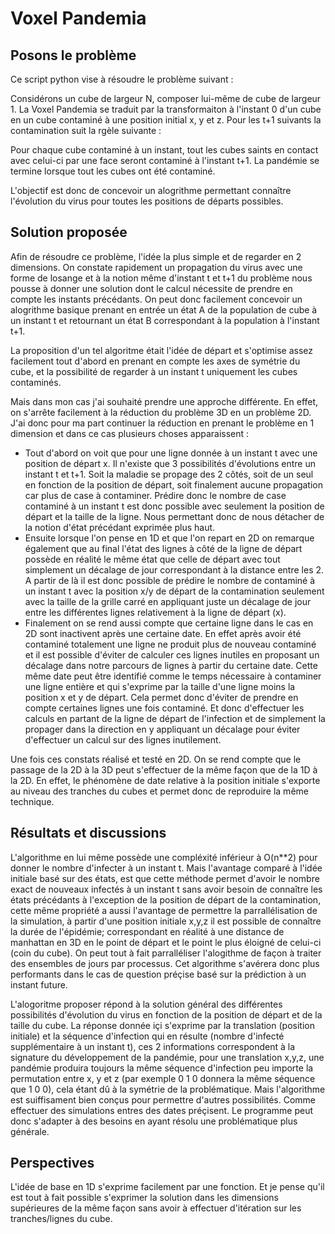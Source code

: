 # Voxel Pandemia

## Posons le problème

Ce script python vise à résoudre le problème suivant :

Considérons un cube de largeur N, composer lui-même de cube de largeur 1.
La Voxel Pandemia se traduit par la transformaiton à l'instant 0 d'un cube en un cube contaminé
à une position initial x, y et z. Pour les t+1 suivants la contamination suit la rgèle suivante :

Pour chaque cube contaminé à un instant, tout les cubes saints en contact avec celui-ci par une face seront contaminé
à l'instant t+1. La pandémie se termine lorsque tout les cubes ont été contaminé.

L'objectif est donc de concevoir un alogrithme permettant connaître l'évolution du virus pour toutes les positions de départs possibles.

## Solution proposée

Afin de résoudre ce problème, l'idée la plus simple et de regarder en 2 dimensions.
On constate rapidement un propagation du virus avec une forme de losange et à la notion même d'instant t et t+1
du problème nous pousse à donner une solution dont le calcul nécessite de prendre en compte les instants précédants.
On peut donc facilement concevoir un alogrithme basique prenant en entrée un état A de la population de cube à un instant t et retournant
un état B correspondant à la population à l'instant t+1.

La proposition d'un tel algoritme était l'idée de départ et s'optimise assez facilement tout d'abord en prenant en compte les axes de symétrie du cube, et la possibilité de regarder à un instant t uniquement les cubes contaminés.

Mais dans mon cas j'ai souhaité prendre une approche différente. En effet, on s'arrête facilement à la réduction du problème 3D en un problème 2D. J'ai donc pour ma part continuer la réduction en prenant le problème en 1 dimension et dans ce cas plusieurs choses apparaissent :

- Tout d'abord on voit que pour une ligne donnée à un instant t avec une position de départ x. Il n'existe que 3 possibilités d'évolutions entre un instant t et t+1. Soit la maladie se propage des 2 côtés, soit de un seul en fonction de la position de départ, soit finalement aucune propagation car plus de case à contaminer. Prédire donc le nombre de case contaminé à un instant t est donc possible avec seulement la position de départ et la taille de la ligne. Nous permettant donc de nous détacher de la notion d'état précédant exprimée plus haut.
- Ensuite lorsque l'on pense en 1D et que l'on repart en 2D on remarque également que au final l'état des lignes à côté de la ligne de départ possède en réalité le même état que celle de départ avec tout simplement un décalage de jour correspondant à la distance entre les 2. A partir de là il est donc possible de prédire le nombre de contaminé à un instant t avec la position x/y de départ de la contamination seulement avec la taille de la grille carré en appliquant juste un décalage de jour entre les différentes lignes relativement à la ligne de départ (x).
- Finalement on se rend aussi compte que certaine ligne dans le cas en 2D sont inactivent après une certaine date. En effet après avoir été contaminé totalement une ligne ne produit plus de nouveau contaminé et il est possible d'éviter de calculer ces lignes inutiles en proposant un décalage dans notre parcours de lignes à partir du certaine date. Cette même date peut être identifié comme le temps nécessaire à contaminer une ligne entière et qui s'exprime par la taille d'une ligne moins la position x et y de départ. Cela permet donc d'éviter de prendre en compte certaines lignes une fois contaminé. Et donc d'effectuer les calculs en partant de la ligne de départ de l'infection et de simplement la propager dans la direction en y appliquant un décalage pour éviter d'effectuer un calcul sur des lignes inutilement.

Une fois ces constats réalisé et testé en 2D. On se rend compte que le passage de la 2D à la 3D peut s'effectuer de la même façon que de la 1D à la 2D. En effet, le phénomène de date relative à la position initiale s'exporte au niveau des tranches du cubes et permet donc de reproduire la même technique.

## Résultats et discussions

L'algorithme en lui même possède une compléxité inférieur à O(n**2) pour donner le nombre d'infecter à un instant t. Mais l'avantage comparé à l'idée initiale basé sur des états, est que cette méthode permet d'avoir le nombre exact de nouveaux infectés à un instant t sans avoir besoin de connaître les états précédants à l'exception de la position de départ de la contamination, cette même propriété a aussi l'avantage de permettre la parrallélisation de la simulation, à partir d'une position initiale x,y,z il est possible de connaître la durée de l'épidémie; correspondant en réalité à une distance de manhattan en 3D en le point de départ et le point le plus éloigné de celui-ci (coin du cube). On peut tout à fait parralléliser l'alogithme de façon à traiter des ensembles de jours par processus. Cet algorithme s'avérera donc plus performants dans le cas de question préçise basé sur la prédiction à un instant future.

L'alogoritme proposer répond à la solution général des différentes possibilités d'évolution du virus en fonction de la position de départ et de la taille du cube. La réponse donnée içi s'exprime par la translation (position initiale) et la séquence d'infection qui en résulte (nombre d'infecté supplémentaire à un instant t), ces 2 informations correspondent à la signature du développement de la pandémie, pour une translation x,y,z, une pandémie produira toujours la même séquence d'infection peu importe la permutation entre x, y et z (par exemple 0 1 0 donnera la même séquence que 1 0 0), cela étant dû à la symétrie de la problématique. Mais l'algorithme est suiffisament bien conçus pour permettre d'autres possibilités. Comme effectuer des simulations entres des dates préçisent. Le programme peut donc s'adapter à des besoins en ayant résolu une problématique plus générale.

## Perspectives

L'idée de base en 1D s'exprime facilement par une fonction. Et je pense qu'il est tout à fait possible s'exprimer la solution dans les dimensions supérieures de la même façon sans avoir à effectuer d'itération sur les tranches/lignes du cube.
